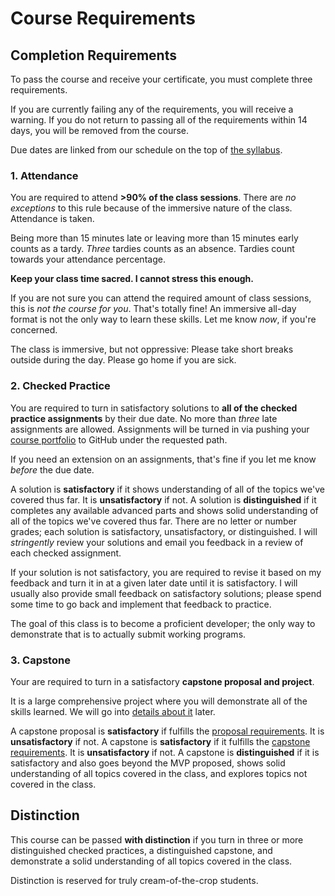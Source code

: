 # Course Requirements

## Completion Requirements

To pass the course and receive your certificate, you must complete three requirements.

If you are currently failing any of the requirements, you will receive a warning.
If you do not return to passing all of the requirements within 14 days, you will be removed from the course.

Due dates are linked from our schedule on the top of [the syllabus](/).

### 1. Attendance

You are required to attend **>90% of the class sessions**.
There are _no exceptions_ to this rule because of the immersive nature of the class.
Attendance is taken.

Being more than 15 minutes late or leaving more than 15 minutes early counts as a tardy.
_Three_ tardies counts as an absence.
Tardies count towards your attendance percentage.

**Keep your class time sacred. I cannot stress this enough.**

If you are not sure you can attend the required amount of class sessions, this is _not the course for you_.
That's totally fine!
An immersive all-day format is not the only way to learn these skills.
Let me know _now_, if you're concerned.

The class is immersive, but not oppressive:
Please take short breaks outside during the day.
Please go home if you are sick.

### 2. Checked Practice

You are required to turn in satisfactory solutions to **all of the checked practice assignments** by their due date.
No more than _three_ late assignments are allowed.
Assignments will be turned in via pushing your [course portfolio](/notes/course-portfolio.md) to GitHub under the requested path.

If you need an extension on an assignments, that's fine if you let me know _before_ the due date.

A solution is **satisfactory** if it shows understanding of all of the topics we've covered thus far.
It is **unsatisfactory** if not.
A solution is **distinguished** if it completes any available advanced parts and shows solid understanding of all of the topics we've covered thus far.
There are no letter or number grades;
each solution is satisfactory, unsatisfactory, or distinguished.
I will _stringently_ review your solutions and email you feedback in a review of each checked assignment.

If your solution is not satisfactory, you are required to revise it based on my feedback and turn it in at a given later date until it is satisfactory.
I will usually also provide small feedback on satisfactory solutions;
please spend some time to go back and implement that feedback to practice.

The goal of this class is to become a proficient developer;
the only way to demonstrate that is to actually submit working programs.

### 3. Capstone

Your are required to turn in a satisfactory **capstone proposal and project**.

It is a large comprehensive project where you will demonstrate all of the skills learned.
We will go into [details about it](/notes/capstone-intro.md) later.

A capstone proposal is **satisfactory** if fulfills the [proposal requirements](/notes/capstone-proposal.md#requirements).
It is **unsatisfactory** if not.
A capstone is **satisfactory** if it fulfills the [capstone requirements](/notes/capstone-intro.md#requirements).
It is **unsatisfactory** if not.
A capstone is **distinguished** if it is satisfactory and also goes beyond the MVP proposed, shows solid understanding of all topics covered in the class, and explores topics not covered in the class.

## Distinction

This course can be passed **with distinction** if you turn in three or more distinguished checked practices, a distinguished capstone, and demonstrate a solid understanding of all topics covered in the class.

Distinction is reserved for truly cream-of-the-crop students.
